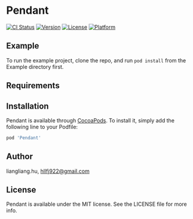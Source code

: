 # Pendant

[![CI Status](https://img.shields.io/travis/liangliang.hu/Pendant.svg?style=flat)](https://travis-ci.org/liangliang.hu/Pendant)
[![Version](https://img.shields.io/cocoapods/v/Pendant.svg?style=flat)](https://cocoapods.org/pods/Pendant)
[![License](https://img.shields.io/cocoapods/l/Pendant.svg?style=flat)](https://cocoapods.org/pods/Pendant)
[![Platform](https://img.shields.io/cocoapods/p/Pendant.svg?style=flat)](https://cocoapods.org/pods/Pendant)

## Example

To run the example project, clone the repo, and run `pod install` from the Example directory first.

## Requirements

## Installation

Pendant is available through [CocoaPods](https://cocoapods.org). To install
it, simply add the following line to your Podfile:

```ruby
pod 'Pendant'
```

## Author

liangliang.hu, hllfj922@gmail.com

## License

Pendant is available under the MIT license. See the LICENSE file for more info.
